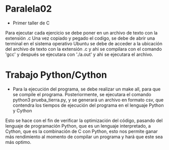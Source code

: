 # Paralela02

* Primer taller de C

Para ejecutar cada ejercicio se debe poner en un archivo de texto con la extensión .c
Una vez copiado y pegado el codigo, se debe de abrir una terminal en el sistema operativo Ubuntu
se debe de acceder a la ubicación del archivo de texto con la extensión .c y ahi se compilara
con el comando 'gcc' <nombre del archivo.c> y después se ejecutara con './a.out' y ahi se ejecutara el archivo.


# Trabajo Python/Cython

* Para la ejecución del programa, se debe realizar un make all, para que se compile el programa. Posteriormente, se ejecutara el comando python3 prueba_tierra.py, y se generará un archivo en formato csv, que contendra los tiempos de ejecución del programa en el lenguaje Python y Cython

Esto se hace con el fin de verificar la optimización del código, pasando del lenguaje de programación Python, que es un lenguaje interpretado, a Cython, que es la combinación de C con Python, esto nos permite ganar más rendimiento al momento de compilar un programa y hará que este sea más optimo.
